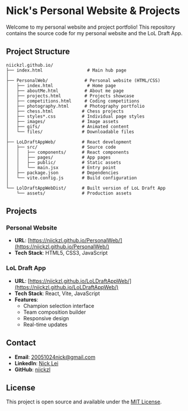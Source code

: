 # Nick's Personal Website & Projects

Welcome to my personal website and project portfolio! This repository contains the source code for my personal website and the LoL Draft App.

## Project Structure

```
niickzl.github.io/
├── index.html                 # Main hub page
│
├── PersonalWeb/              # Personal website (HTML/CSS)
│   ├── index.html             # Home page
│   ├── aboutMe.html          # About me page
│   ├── projects.html         # Projects showcase
│   ├── competitions.html     # Coding competitions
│   ├── photography.html      # Photography portfolio
│   ├── chess.html           # Chess projects
│   ├── styles*.css          # Individual page styles
│   ├── images/              # Image assets
│   ├── gifs/                # Animated content
│   └── files/               # Downloadable files
│
├── LoLDraftAppWeb/          # React development
│   ├── src/                 # Source code
│   │   ├── components/      # React components
│   │   ├── pages/           # App pages
│   │   ├── public/          # Static assets
│   │   └── main.jsx         # Entry point
│   ├── package.json         # Dependencies
│   └── vite.config.js       # Build configuration
│
└── LolDraftAppWebDist/      # Built version of LoL Draft App
    └── assets/              # Production assets
```

## Projects

### Personal Website
- **URL**: [https://niickzl.github.io/PersonalWeb/](https://niickzl.github.io/PersonalWeb/)
- **Tech Stack**: HTML5, CSS3, JavaScript

### LoL Draft App
- **URL**: [https://niickzl.github.io/LoLDraftAppWeb/](https://niickzl.github.io/LoLDraftAppWeb/)
- **Tech Stack**: React, Vite, JavaScript
- **Features**:
  - Champion selection interface
  - Team composition builder
  - Responsive design
  - Real-time updates

## Contact

- **Email**: 20051024nick@gmail.com
- **LinkedIn**: [Nick Lei](https://www.linkedin.com/in/nickl24/)
- **GitHub**: [niickzl](https://github.com/niickzl)

## License

This project is open source and available under the [MIT License](LICENSE).
